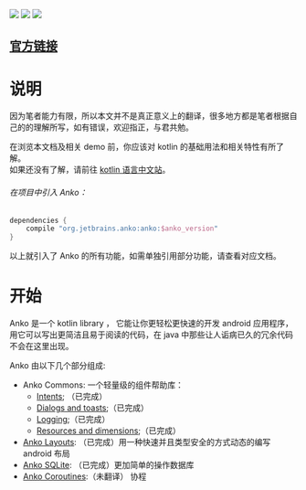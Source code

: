 ﻿[![](https://img.shields.io/badge/language-kotlin-blue.svg)](http://kotlinlang.org/) ![](https://img.shields.io/badge/kotlin_version-1.1.3-green.svg) ![](https://img.shields.io/badge/anko_version-0.10.1-green.svg)
## [官方链接](https://github.com/Kotlin/anko/wiki)

说明
==============================
因为笔者能力有限，所以本文并不是真正意义上的翻译，很多地方都是笔者根据自己的的理解所写，如有错误，欢迎指正，与君共勉。  

在浏览本文档及相关 demo 前，你应该对 kotlin 的基础用法和相关特性有所了解。  
如果还没有了解，请前往 [kotlin 语言中文站](https://www.kotlincn.net/docs/reference/)。

###### 在项目中引入 Anko：
```groovy
dependencies {
    compile "org.jetbrains.anko:anko:$anko_version"
}
```
以上就引入了 Anko 的所有功能，如需单独引用部分功能，请查看对应文档。


开始
==============================
Anko 是一个 kotlin library ， 它能让你更轻松更快速的开发 android 应用程序，用它可以写出更简洁且易于阅读的代码，在 java 中那些让人诟病已久的冗余代码不会在这里出现。  

Anko 由以下几个部分组成:

* Anko Commons: 一个轻量级的组件帮助库：
	* [Intents](https://github.com/jianshijiuyou/LearnAnko/blob/master/wiki/Anko-Commons-%E2%80%93-Intents.md); （已完成）
	* [Dialogs and toasts](https://github.com/jianshijiuyou/LearnAnko/blob/master/wiki/Anko-Commons-–-Dialogs.md);（已完成）
	* [Logging](https://github.com/jianshijiuyou/LearnAnko/blob/master/wiki/Anko-Commons-–-Logging.md);（已完成）
	* [Resources and dimensions](https://github.com/jianshijiuyou/LearnAnko/blob/master/wiki/Anko-Commons-–-Misc.md);（已完成）
* [Anko Layouts](https://github.com/jianshijiuyou/LearnAnko/blob/master/wiki/Anko-Layouts.md): （已完成）用一种快速并且类型安全的方式动态的编写 android 布局
* [Anko SQLite](https://github.com/jianshijiuyou/LearnAnko/blob/master/wiki/Anko-SQLite.md): （已完成）更加简单的操作数据库
* [Anko Coroutines](https://github.com/jianshijiuyou/LearnAnko/blob/master/wiki/Anko-Coroutines.md):（未翻译） 协程
